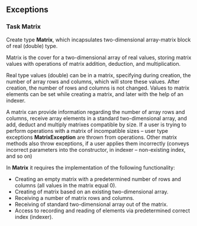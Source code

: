## Exceptions

### Task Matrix

Create type **Matrix**, which incapsulates two-dimensional array-matrix block of real (double) type.    

Matrix is the cover for a two-dimensional array of real values, storing matrix values with operations of matrix addition, deduction, and multiplication.  

Real type values (double) can be in a matrix, specifying during creation, the number of array rows and columns, which will store these values. After creation, the number of rows and columns is not changed. Values to matrix elements can be set while creating a matrix, and later with the help of an indexer.  

A matrix can provide information regarding the number of array rows and columns, receive array elements in a standard two-dimensional array, and add, deduct and multiply matrixes compatible by size. If a user is trying to perform operations with a matrix of incompatible sizes – user type exceptions **MatrixException** are thrown from operations. Other matrix methods also throw exceptions, if a user applies them incorrectly (conveys incorrect parameters into the constructor, in indexer – non-existing index, and so on)  

In **Matrix** it requires the implementation of the following functionality:  
- Creating an empty matrix with a predetermined number of rows and columns (all values in the matrix equal 0).  
- Creating of matrix based on an existing two-dimensional array.  
- Receiving a number of matrix rows and columns.  
- Receiving of standard two-dimensional array out of the matrix.  
- Access to recording and reading of elements via predetermined correct index (indexer).  

